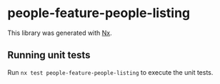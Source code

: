 # people-feature-people-listing

This library was generated with [Nx](https://nx.dev).

## Running unit tests

Run `nx test people-feature-people-listing` to execute the unit tests.
